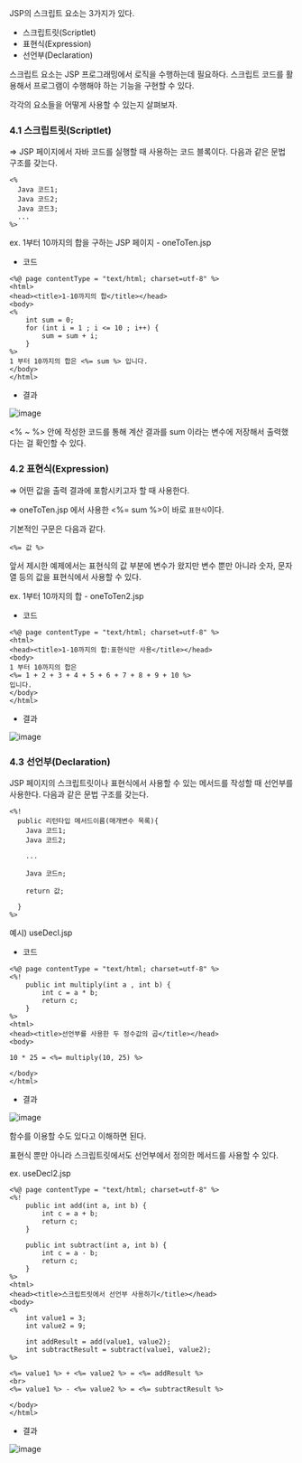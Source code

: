 JSP의 스크립트 요소는 3가지가 있다.

- 스크립트릿(Scriptlet)
- 표현식(Expression)
- 선언부(Declaration)

스크립트 요소는 JSP 프로그래밍에서 로직을 수행하는데 필요하다. 스크립트 코드를 활용해서 프로그램이 수행해야 하는 기능을 구현할 수 있다.

각각의 요소들을 어떻게 사용할 수 있는지 살펴보자.

### 4.1 스크립트릿(Scriptlet)

⇒ JSP 페이지에서 자바 코드를 실행할 때 사용하는 코드 블록이다. 다음과 같은 문법 구조를 갖는다.

```
<% 
  Java 코드1; 
  Java 코드2;
  Java 코드3;
  ...
%>
```

ex. 1부터 10까지의 합을 구하는 JSP 페이지 - oneToTen.jsp

- 코드
``` 
<%@ page contentType = "text/html; charset=utf-8" %>
<html>
<head><title>1-10까지의 합</title></head>
<body>
<%
	int sum = 0;
	for (int i = 1 ; i <= 10 ; i++) {
		sum = sum + i;
	}
%>
1 부터 10까지의 합은 <%= sum %> 입니다.
</body>
</html>
```

- 결과

![image](https://user-images.githubusercontent.com/64796257/147466902-1846851f-b052-485e-81be-0ff1df56e36b.png)

<% ~ %> 안에 작성한 코드를 통해 계산 결과를 sum 이라는 변수에 저장해서 출력했다는 걸 확인할 수 있다.

### 4.2 표현식(Expression)

⇒ 어떤 값을 출력 결과에 포함시키고자 할 때 사용한다. 

⇒ oneToTen.jsp 에서 사용한 <%= sum %>이 바로 `표현식`이다.

기본적인 구문은 다음과 같다. 
``` 
<%= 값 %>
```

앞서 제시한 예제에서는 표현식의 값 부분에 변수가 왔지만 변수 뿐만 아니라 숫자, 문자열 등의 값을 표현식에서 사용할 수 있다.

ex. 1부터 10까지의 합 - oneToTen2.jsp

- 코드 

```
<%@ page contentType = "text/html; charset=utf-8" %>
<html>
<head><title>1-10까지의 합:표현식만 사용</title></head>
<body>
1 부터 10까지의 합은 
<%= 1 + 2 + 3 + 4 + 5 + 6 + 7 + 8 + 9 + 10 %>
입니다.
</body>
</html>
```
- 결과

![image](https://user-images.githubusercontent.com/64796257/147467504-b04722d4-54f6-402f-beb8-8b727fd6f95b.png)

### 4.3 선언부(Declaration)

JSP 페이지의 스크립트릿이나 표현식에서 사용할 수 있는 메서드를 작성할 때 선언부를 사용한다. 다음과 같은 문법 구조를 갖는다.

```
<%!
  public 리턴타입 메서드이름(매개변수 목록){
    Java 코드1; 
    Java 코드2; 
    
    ... 
    
    Java 코드n; 
    
    return 값;
  
  }
%>
```

예시) useDecl.jsp

- 코드

```
<%@ page contentType = "text/html; charset=utf-8" %>
<%!
	public int multiply(int a , int b) {
		int c = a * b;
		return c;
	}
%>
<html>
<head><title>선언부를 사용한 두 정수값의 곱</title></head>
<body>

10 * 25 = <%= multiply(10, 25) %>

</body>
</html>
```

- 결과

![image](https://user-images.githubusercontent.com/64796257/147468915-d0d8d1b1-91b3-454a-9297-69931dbfbfa5.png)

함수를 이용할 수도 있다고 이해하면 된다.

표현식 뿐만 아니라 스크립트릿에서도 선언부에서 정의한 메서드를 사용할 수 있다.

ex. useDecl2.jsp
```
<%@ page contentType = "text/html; charset=utf-8" %>
<%!
	public int add(int a, int b) {
		int c = a + b;
		return c;
	}

	public int subtract(int a, int b) {
		int c = a - b;
		return c;
	}
%>
<html>
<head><title>스크립트릿에서 선언부 사용하기</title></head>
<body>
<%
	int value1 = 3;
	int value2 = 9;
	
	int addResult = add(value1, value2);
	int subtractResult = subtract(value1, value2);
%>

<%= value1 %> + <%= value2 %> = <%= addResult %>
<br>
<%= value1 %> - <%= value2 %> = <%= subtractResult %>

</body>
</html>
```

- 결과

![image](https://user-images.githubusercontent.com/64796257/147469071-79761f99-0122-48e9-b8cc-639967bfde46.png)
